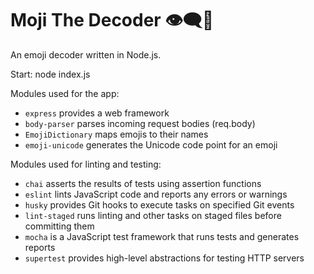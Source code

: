 # Moji The Decoder 👁️‍🗨️🤖
An emoji decoder written in Node.js.

Start:
node index.js

Modules used for the app: 
- `express` provides a web framework
- `body-parser` parses incoming request bodies (req.body)
- `EmojiDictionary` maps emojis to their names
- `emoji-unicode` generates the Unicode code point for an emoji

Modules used for linting and testing:
- `chai` asserts the results of tests using assertion functions
- `eslint` lints JavaScript code and reports any errors or warnings
- `husky` provides Git hooks to execute tasks on specified Git events
- `lint-staged` runs linting and other tasks on staged files before committing them
- `mocha` is a JavaScript test framework that runs tests and generates reports
- `supertest` provides high-level abstractions for testing HTTP servers
 
